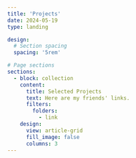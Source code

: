 ```yaml
---
title: 'Projects'
date: 2024-05-19
type: landing

design:
  # Section spacing
  spacing: '5rem'

# Page sections
sections:
  - block: collection
    content:
      title: Selected Projects
      text: Here are my friends' links.
      filters:
        folders:
          - link
    design:
      view: article-grid
      fill_image: false
      columns: 3
---
```

